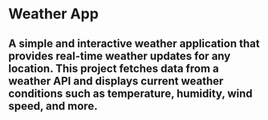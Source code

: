 # Weather App
## A simple and interactive weather application that provides real-time weather updates for any location. This project fetches data from a weather API and displays current weather conditions such as temperature, humidity, wind speed, and more.

